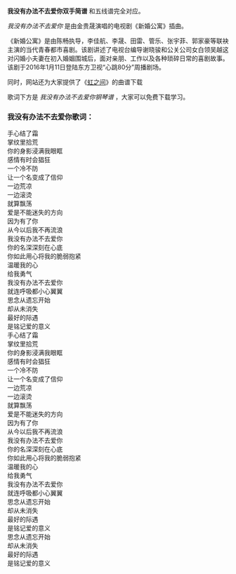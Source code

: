 

**我没有办法不去爱你双手简谱** 和五线谱完全对应。

_我没有办法不去爱你_ 是由金贵晟演唱的电视剧《新婚公寓》插曲。

《新婚公寓》是由陈畅执导，李佳航、李晟、田雷、管乐、张宇菲、郭家豪等联袂主演的当代青春都市喜剧。该剧讲述了电视台编导谢晓骏和公关公司女白领吴越这对闪婚小夫妻在初入婚姻围城后，面对亲朋、工作以及各种琐碎日常的喜剧故事。该剧于2016年1月11日登陆东方卫视“心跳80分”周播剧场。

同时，网站还为大家提供了《[虹之间](Music-3199-虹之间--爱情公寓4-插曲.html "虹之间")》的曲谱下载

歌词下方是 _我没有办法不去爱你钢琴谱_ ，大家可以免费下载学习。

### 我没有办法不去爱你歌词：

手心结了霜  
掌纹里拾荒  
你的身影浸满我眼眶  
感情有时会猖狂  
一个冷不防  
让一个名变成了信仰  
一边荒凉  
一边滚烫  
就算飘荡  
爱是不能迷失的方向  
因为有了你  
从今以后我不再流浪  
我没有办法不去爱你  
你的名深深刻在心底  
你如此用心将我的脆弱抱紧  
温暖我的心  
给我勇气  
我没有办法不去爱你  
就连呼吸都小心翼翼  
思念从遗忘开始  
却从未消失  
最好的际遇  
是铭记爱的意义  
手心结了霜  
掌纹里拾荒  
你的身影浸满我眼眶  
感情有时会猖狂  
一个冷不防  
让一个名变成了信仰  
一边荒凉  
一边滚烫  
就算飘荡  
爱是不能迷失的方向  
因为有了你  
从今以后我不再流浪  
我没有办法不去爱你  
你的名深深刻在心底  
你如此用心将我的脆弱抱紧  
温暖我的心  
给我勇气  
我没有办法不去爱你  
就连呼吸都小心翼翼  
思念从遗忘开始  
却从未消失  
最好的际遇  
是铭记爱的意义  
思念从遗忘开始  
却从未消失  
最好的际遇  
是铭记爱的意义


